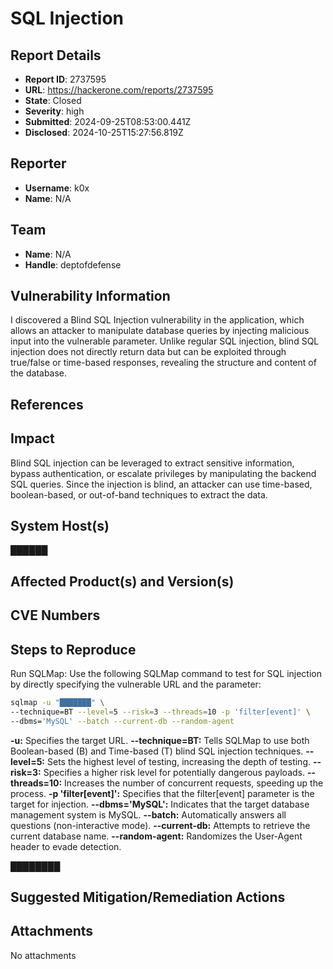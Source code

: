 # SQL Injection

## Report Details
- **Report ID**: 2737595
- **URL**: https://hackerone.com/reports/2737595
- **State**: Closed
- **Severity**: high
- **Submitted**: 2024-09-25T08:53:00.441Z
- **Disclosed**: 2024-10-25T15:27:56.819Z

## Reporter
- **Username**: k0x
- **Name**: N/A

## Team
- **Name**: N/A
- **Handle**: deptofdefense

## Vulnerability Information
I discovered a Blind SQL Injection vulnerability in the application, which allows an attacker to manipulate database queries by injecting malicious input into the vulnerable parameter. Unlike regular SQL injection, blind SQL injection does not directly return data but can be exploited through true/false or time-based responses, revealing the structure and content of the database.

## References

## Impact

Blind SQL injection can be leveraged to extract sensitive information, bypass authentication, or escalate privileges by manipulating the backend SQL queries. Since the injection is blind, an attacker can use time-based, boolean-based, or out-of-band techniques to extract the data.

## System Host(s)
██████

## Affected Product(s) and Version(s)


## CVE Numbers


## Steps to Reproduce
Run SQLMap: Use the following SQLMap command to test for SQL injection by directly specifying the vulnerable URL and the parameter:

```bash
sqlmap -u "███████" \
--technique=BT --level=5 --risk=3 --threads=10 -p 'filter[event]' \
--dbms='MySQL' --batch --current-db --random-agent
```

**-u:** Specifies the target URL.
**--technique=BT:** Tells SQLMap to use both Boolean-based (B) and Time-based (T) blind SQL injection techniques.
**--level=5:** Sets the highest level of testing, increasing the depth of testing.
**--risk=3:** Specifies a higher risk level for potentially dangerous payloads.
**--threads=10:** Increases the number of concurrent requests, speeding up the process.
**-p 'filter[event]':** Specifies that the filter[event] parameter is the target for injection.
**--dbms='MySQL':** Indicates that the target database management system is MySQL.
**--batch:** Automatically answers all questions (non-interactive mode).
**--current-db:** Attempts to retrieve the current database name.
**--random-agent:** Randomizes the User-Agent header to evade detection.

████████

## Suggested Mitigation/Remediation Actions




## Attachments
No attachments
